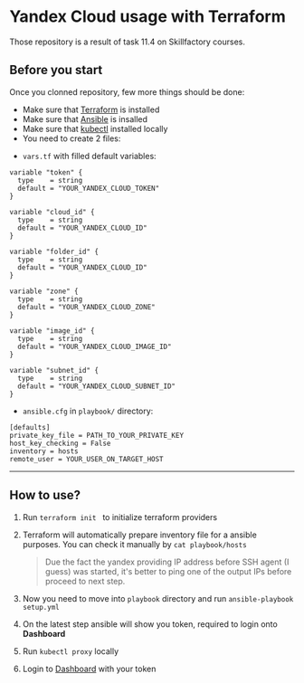 # Yandex Cloud usage with Terraform
Those repository is a result of task 11.4 on Skillfactory courses.

## Before you start

Once you clonned repository, few more things should be done:

* Make sure that [Terraform](https://learn.hashicorp.com/tutorials/terraform/install-cli) is installed
* Make sure that [Ansible](https://docs.ansible.com/ansible/latest/installation_guide/intro_installation.html) is insalled
* Make sure that [kubectl](https://kubernetes.io/docs/tasks/tools/) installed locally
* You need to create 2 files:

- ```vars.tf``` with filled default variables:
```
variable "token" {
  type    = string
  default = "YOUR_YANDEX_CLOUD_TOKEN"
}

variable "cloud_id" {
  type    = string
  default = "YOUR_YANDEX_CLOUD_ID"
}

variable "folder_id" {
  type    = string
  default = "YOUR_YANDEX_CLOUD_ID"
}

variable "zone" {
  type    = string
  default = "YOUR_YANDEX_CLOUD_ZONE"
}

variable "image_id" {
  type    = string
  default = "YOUR_YANDEX_CLOUD_IMAGE_ID"
}

variable "subnet_id" {
  type    = string
  default = "YOUR_YANDEX_CLOUD_SUBNET_ID"
}
```

- ```ansible.cfg``` in ```playbook/``` directory:

```
[defaults]
private_key_file = PATH_TO_YOUR_PRIVATE_KEY
host_key_checking = False
inventory = hosts
remote_user = YOUR_USER_ON_TARGET_HOST
```
____

## How to use?
1. Run ```terraform init ``` to initialize terraform providers
2. Terraform will automatically prepare inventory file for a ansible purposes. You can check it manually by ```cat playbook/hosts```

   > Due the fact the yandex providing IP address before SSH agent (I guess) was started, it's better to ping one of the output IPs before proceed to next step.

3. Now you need to move into ```playbook``` directory and run ```ansible-playbook setup.yml```
4. On the latest step ansible will show you token, required to login onto **Dashboard**
5. Run ```kubectl proxy``` locally
6. Login to [Dashboard](http://localhost:8001/api/v1/namespaces/kubernetes-dashboard/services/https:kubernetes-dashboard:/proxy/) with your token

